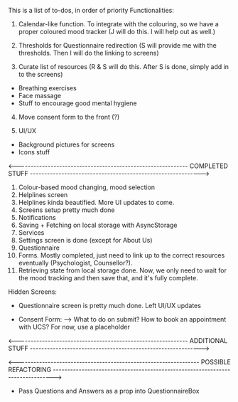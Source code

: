 This is a list of to-dos, in order of priority
Functionalities:

1. Calendar-like function. To integrate with the colouring, so we have a proper coloured mood tracker (J will do this. I will help out as well.)

2. Thresholds for Questionnaire redirection (S will provide me with the thresholds. Then I will do the linking to screens)

3. Curate list of resources (R & S will do this. After S is done, simply add in to the screens)

- Breathing exercises
- Face massage
- Stuff to encourage good mental hygiene

4. Move consent form to the front (?)

5. UI/UX

- Background pictures for screens
- Icons stuff

<------------------------------------------------------------ COMPLETED STUFF ------------------------------------------------------------>

1. Colour-based mood changing, mood selection
2. Helplines screen
3. Helplines kinda beautified. More UI updates to come.
4. Screens setup pretty much done
5. Notifications
6. Saving + Fetching on local storage with AsyncStorage
7. Services
8. Settings screen is done (except for About Us)
9. Questionnaire
10. Forms. Mostly completed, just need to link up to the correct resources eventually (Psychologist, Counsellor?).
11. Retrieving state from local storage done. Now, we only need to wait for the mood tracking and then save that, and it's fully complete.

Hidden Screens:

- Questionnaire screen is pretty much done. Left UI/UX updates

- Consent Form:
  --> What to do on submit? How to book an appointment with UCS? For now, use a placeholder

<------------------------------------------------------------ ADDITIONAL STUFF ------------------------------------------------------------>

<---------------------------------------------------------------- POSSIBLE REFACTORING ------------------------------------------------------------------------------>

- Pass Questions and Answers as a prop into QuestionnaireBox
